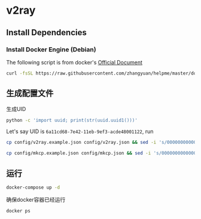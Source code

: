 # v2ray


## Install Dependencies

### Install Docker Engine (Debian)

The following script is from docker's [Official Document](https://docs.docker.com/engine/install/)

```bash
curl -fsSL https://raw.githubusercontent.com/zhangyuan/helpme/master/docker/install-docker-on-debian.sh | bash

```
## 生成配置文件

生成UID

```bash
python -c 'import uuid; print(str(uuid.uuid1()))'
```

Let's say UID is `6a11cd68-7e42-11eb-9ef3-acde48001122`, run

```bash
cp config/v2ray.example.json config/v2ray.json && sed -i 's/00000000000000000000/6a11cd68-7e42-11eb-9ef3-acde48001122/g' config/v2ray.json

cp config/mkcp.example.json config/mkcp.json && sed -i 's/00000000000000000000/6a11cd68-7e42-11eb-9ef3-acde48001122/g' config/mkcp.json
```

## 运行

```bash
docker-compose up -d
```

确保docker容器已经运行

```bash
docker ps
```
